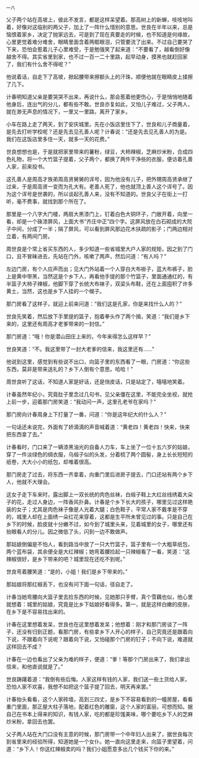     一八 

   父子两个站在高坡上，彼此不发言，都是这样呆望着。那高树上的新蝉，吱吱地叫着，好像对这临别的两父子，加上了一阵什么惜别的意思。世良在半年以来，总是恼恨着家乡，决定了抛家远去，可是到了现在真要走的时候，也不知道是何缘故，心里更觉着难分难舍，眼睛里面含着两眶眼泪，只管要流了出来。不过自己要哭了下来，恐怕会惹着儿子心里难受，于是勉强笑了起来道：“不要看了，越看倒好像越舍不得。其实省里到家，也不过一百一二十里路，起早动身，摸黑也就赶回家了，我们有什么舍不得呢？”

   他说着话，自走下了高坡，掀起腰带来擦额头上的汗珠，顺便他就在眼睛皮上揉擦了几下。

   计春明知道父亲是要哭哭不出来，再说什么，那会惹着他更伤心，于是悄悄地随着他身后，连出气的分儿，都有些不敢。世良亦复如此，又怕儿子难过，父子两人，就在渺无声息的情况下，一里又一里路，离开了家乡。

   小车在路上走了两天，到了安庆城里。先在小饭店里住下了，世良和儿子商量着，是先去打听学校呢？还是先去见孔善人呢？计春说：“还是先去见孔善人的为是。我们在这饭店里多住一天，就多一天的花费。”

   世良想想也是，于是就把家里带来的薯粉，绿豆，大柿辣椒，芝麻炒米粉，合成四色礼物，将一个大竹篮子提着，父子两个，都换了两件干净些的衣服，便访着孔善人家，前来投书。

   这孔善人是周高才族弟周高贤舅舅的诨号，因为他没有儿子，把外甥周高贤承继了过来，于是周高贤一变而为孔大有。老善人死了，他也就顶上善人这个诨号了。因为这个诨号是世袭的，所以谈起孔善人来，没有不知道的。世良父子在街上一打听，毫不费事，就找到那个所在了。

   那里是一个八字大门楼，两扇大黑漆门上，钉着白色大铜环子，门敞开着，向里一看，却是一个硃漆屏风，上面大书“齐庄中正”四个字。这屏风放在白石砌成的大院子中间，分成了一半；隔了屏风，可以看到屏风那边花木扶疏的影子；门两边相对立着，有两间门房。

   周世良是个常上省买东西的人，多少知道一些省城里大户人家的规矩，因之到了门口，且不冒昧进去，先站在门外，咳嗽了两声，然后问道：“有人吗？”

   左边门房，有个人应声而出；见大门外站着一个人穿白大布褂子，蓝大布裤子，脸上是黄中带黑，当然这是个乡下人，再看他手提的那个竹篮子，里面通通红的，有半篮子大柿子辣椒，他脚下穿了长统大布袜子，双梁头布鞋，还在上面囤积了许多黄土，当然，这也是乡下人挂的一个幌子。

   那门房看了这样子，就迎上前来问道：“我们这是孔家，你是来找什么人的？”

   世良先笑着，然后放下手里提的篮子，抱着拳头作了两个揖，笑道：“我们是乡下来的，这里还有周高才老爹带来的一封信。”

   那门房道：“哦！你是潜山田庄上来的，今年来得怎么这样早？”

   世良笑道：“不。我这里带了一封大老爹的信来，我这里还有……”

   他说到这里，感觉到有些说不出口，向篮子里的东西看了一眼，门房道：“你这些东西，莫非是带来送礼的？乡下人倒有个意思。哈哈！”

   周世良听了这话，不知道人家是好话，还是俏皮话，只是站定了，嘻嘻地笑着。

   计春虽然年纪小，究竟肚子里念过几句书，见父亲僵在这里，不能完全坐视，就抢上前一步，迎着那门房笑道：“我动问一声，这里孔老爷在家吗？”

   那门房向计春周身上下打量了一番，问道：“你是这年纪大的什么人？”

   一句话还未说完，外面有了娇滴滴的声音喊着道：“黄老四！黄老四！快来，快来把东西拿了去。”

   计春看时，门口来了一辆漆黑油光的自备人力车，车上坐了一位十五六岁的姑娘，穿了一件淡绿色的绸衣服，乌缎子似的头发，分着梳了两个圆髻，身上长长短短的纸卷，大大小小的纸包，却堆着很高。

   那门房走了过去，将东西一齐拿着，向重门里后进房子提去，门口还站有两个乡下人，他就不大理会。

   这女子走下车来时，露出脚上一双长统的肉色丝袜，白缎子鞋上大红丝线绣着大朵子的花，走过人身边，一阵香风扑鼻。计春是个乡下长大的孩子，哪里见过这样艳装的女子；尤其是肉色袜子像是人光着大腿；白色鞋子，平常人家不戴孝是不穿的，城里人却在上面绣一朵红花来穿着，这都是生平所未曾见过的事。只是自己在乡下的时候，脸皮就十分嫩不过，如今到了城里头来，见着城里的女子，哪里还有抬眼看人的分儿。因之微低了头，闪到一边不敢做声。

   那姑娘倒偏是不怕人，看到路当中放了一只大竹篮子，篮子里有一个大粗草纸包，两个蓝布袋，其余便全是大红辣椒；她弯着腰捡起一只辣椒看了一看，笑道：“这辣椒很好，是乡下带来的吧？城里现在还吃不到呢。”

   世良弯着腰笑道：“是的，小姐！我们是乡下带来的。”

   那姑娘将那红椒丢下，也没有问下面一句话，径自走了。

   计春当她弯腰向大篮子里去捡东西的时候，见她那只手臂，真个雪藕也似，他心里就想着：城里的姑娘，究竟是比乡下姑娘好看得多。第一，就是这样白嫩的皮肤，在乡下是不容易找出来的。

   计春在这里想着发呆，世良也在这里想着发呆；他想着：刚才和那门房谈了一阵子，还没有归到正题，看那门房，有些拿乡下人开心的样子，自己究竟还是跟着向下说，不跟着向下说呢？跟着向下说，又怕碰那个门房的钉子；不向下说，难道就这样回去不成？

   计春在一边也看出了父亲为难的样子，便道：“爹！等那个门房出来了，我们拿出信来，和他直说就是了。”

   世良踌躇着道：“我倒有些后悔。人家这样有钱的人家，我们送一些土货给人家，恐怕人家不欢喜，我想不如把这个篮子提了回去，明天再来罢。”

   计春抬头看看，这个人家砖墙，高到三四丈，是乡下不容易看到的一幢房屋，看看重门里面，那正屋大柱子落地，配着红色的雕窗，这个人家的富丽，可想而知。据自己在书本上得来的知识，有钱人家，吃的都是珍馐美味，哪个要吃乡下人的芝麻炒米粉，拿回去也罢。

   父子两人站在大门口没有主意的时候，那门房带一个中年妇人出来了，据世良每次到省里来的经验所得，知道她是一个女仆。她一直向这里走来，向篮子里望着，问道：“乡下人！你这红辣椒卖的吗？我们小姐愿意多出几个钱买下你的来。”

